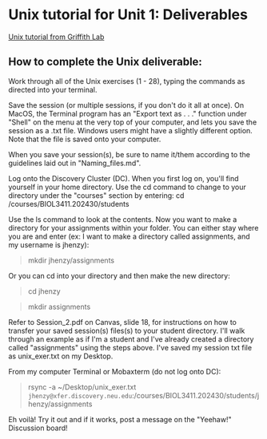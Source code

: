 # Unix tutorial for Unit 1: Deliverables

[Unix tutorial from Griffith Lab](https://rnabio.org/module-00-setup/0000/08/01/Unix/)

## How to complete the Unix deliverable:

Work through all of the Unix exercises (1 - 28), typing the commands as directed into your terminal. 

Save the session (or multiple sessions, if you don't do it all at once). On MacOS, the Terminal program has an "Export text as . . ." function under "Shell" on the menu at the very top of your computer, and lets you save the session as a .txt file. Windows users might have a slightly different option. Note that the file is saved onto your computer.

When you save your session(s), be sure to name it/them according to the guidelines laid out in "Naming_files.md". 

Log onto the Discovery Cluster (DC). When you first log on, you'll find yourself in your home directory. Use the cd command to change to your directory under the "courses" section by entering: cd /courses/BIOL3411.202430/students

Use the ls command to look at the contents. Now you want to make a directory for your assignments within your folder. You can either stay where you are and enter (ex: I want to make a directory called assignments, and my username is jhenzy):

> mkdir jhenzy/assignments

Or you can cd into your directory and then make the new directory:

> cd jhenzy

> mkdir assignments

Refer to Session_2.pdf on Canvas, slide 18, for instructions on how to transfer your saved session(s) files(s) to your student directory. I'll walk through an example as if I'm a student and I've already created a directory called "assignments" using the steps above. I've saved my session txt file as unix_exer.txt on my Desktop.

From my computer Terminal or Mobaxterm (do not log onto DC):

> rsync -a ~/Desktop/unix_exer.txt `jhenzy@xfer.discovery.neu.edu`:/courses/BIOL3411.202430/students/jhenzy/assignments

Eh voilà! Try it out and if it works, post a message on the "Yeehaw!" Discussion board! 

